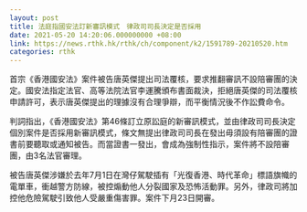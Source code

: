 ```yaml
---
layout: post
title: 法庭指國安法訂新審訊模式　律政司司長決定是否採用
date: 2021-05-20 14:20:06.000000000 +08:00
link: https://news.rthk.hk/rthk/ch/component/k2/1591789-20210520.htm
categories: rthk
---
```


首宗《香港國安法》案件被告唐英傑提出司法覆核，要求推翻審訊不設陪審團的決定。國安法指定法官、高等法院法官李運騰頒布書面裁決，拒絕唐英傑的司法覆核申請許可，表示唐英傑提出的理據沒有合理爭辯，而平衡情況後不作訟費命令。

判詞指出，《香港國安法》第46條訂立原訟庭的新審訊模式，並由律政司司長決定個別案件是否採用新審訊模式，條文無提出律政司司長在發出毋須設有陪審團的證書前要聽取或通知被告。而當證書一發出，會成為強制性指示，案件將不設陪審團，由3名法官審理。

被告唐英傑涉嫌於去年7月1日在灣仔駕駛插有「光復香港、時代革命」標語旗幟的電單車，衝越警方防線，被控煽動他人分裂國家及恐怖活動罪。另外，律政司將加控他危險駕駛引致他人受嚴重傷害罪。案件下月23日開審。

